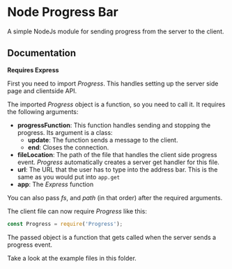 # Node Progress Bar
A simple NodeJs module for sending progress from the server to the client.

## Documentation
**Requires Express**

First you need to import *Progress*. This handles setting up the server side page and clientside API.

The imported *Progress* object is a function, so you need to call it. It requires the following arguments:

- **progressFunction**: This function handles sending and stopping the progress. Its argument is a class:
	- **update**: The function sends a message to the client.
	- **end**: Closes the connection.
- **fileLocation**: The path of the file that handles the client side progress event. *Progress* automatically creates a server get handler for this file.
- **url**: The URL that the user has to type into the address bar. This is the same as you would put into `app.get`
- **app**: The *Express* function

You can also pass *fs*, and *path* (in that order) after the required arguments.


The client file can now require *Progress* like this:
```JavaScript
const Progress = require('Progress');
```

The passed object is a function that gets called when the server sends a progress event.

Take a look at the example files in this folder.